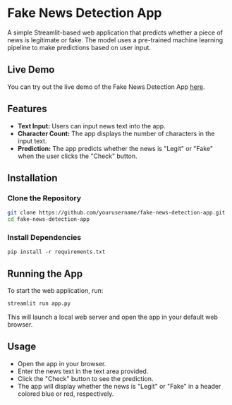 # Fake News Detection App

A simple Streamlit-based web application that predicts whether a piece of news is legitimate or fake. The model uses a pre-trained machine learning pipeline to make predictions based on user input.

## Live Demo

You can try out the live demo of the Fake News Detection App [here](https://fake-news-detector-v1.streamlit.app/).


## Features

- **Text Input:** Users can input news text into the app.
- **Character Count:** The app displays the number of characters in the input text.
- **Prediction:** The app predicts whether the news is "Legit" or "Fake" when the user clicks the "Check" button.

## Installation

### Clone the Repository

```bash
git clone https://github.com/yourusername/fake-news-detection-app.git
cd fake-news-detection-app
```

### Install Dependencies

```
pip install -r requirements.txt
```

## Running the App

To start the web application, run:

```bash
streamlit run app.py
```

This will launch a local web server and open the app in your default web browser.

## Usage
- Open the app in your browser.
- Enter the news text in the text area provided.
- Click the "Check" button to see the prediction. 
- The app will display whether the news is "Legit" or "Fake" in a header colored blue or red, respectively.